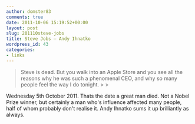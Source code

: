 ```yaml
---
author: domster83
comments: true
date: 2011-10-06 15:19:52+00:00
layout: post
slug: 201110steve-jobs
title: Steve Jobs – Andy Ihnatko
wordpress_id: 43
categories:
- links
---
```


<blockquote>Steve is dead. But you walk into an Apple Store and you see all the reasons why he was such a phenomenal CEO, and why so many people feel the way I do tonight.
> 
> </blockquote>




Wednesday 5th October 2011. Thats the date a great man died. Not a Nobel Prize winner, but certainly a man who's influence affected many people, half of whom probably don't realise it. Andy Ihnatko sums it up brilliantly as always.
